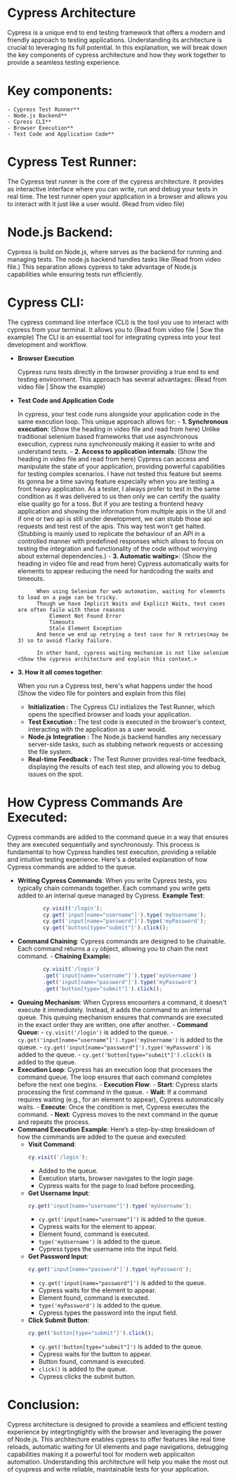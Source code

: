 # Cypress Architecture 
Cypress is a unique end to end testing framework that offers a modern and friendly approach to testing applications. Understanding its architecture is crucial to leveraging its full potential. In this explanation, we will break down the key components of cypress architecture and how they work together to provide a seamless testing experience. 

# Key components:
    - Cypress Test Runner**
    - Node.js Backend**
    - Cpress CLI**
    - Browser Execution**
    - Test Code and Application Code**

# Cypress Test Runner:
The Cypress test runner is the core of the cypress architecture. It provides as interactive interface where you can write, run and debug your tests in real time. The test runner open your application in a browser and allows you to interact with it just like a user would. 
(Read from video file)

# Node.js Backend:
Cypress is build on Node.js, where serves as the backend for running and managing tests. The node.js backend handles tasks like 
(Read from video file.)
This separation allows cypress to take advantage of Node.js capabilities while ensuring tests run efficiently.

# Cypress CLI:
The cypress command line interface (CLI) is the tool you use to interact with cypress from your terminal. It allows you to 
(Read from video file | Sow the example)
The CLI is an essential tool for integrating cypress into your test development and workflow.

- **Browser Execution**

    Cypress runs tests directly in the browser providing a true end to end testing environment.
    This approach has several advantages:
    (Read from video file | Show the example)

- **Test Code and Application Code**

    In cypress, your test code runs alongside your application code in the same execution loop. This unique approach allows for:
        - **1. Synchronous execution**:
        (Show the heading in video file and read from here)
        Unlike traditional selenium based frameworks that use asynchronous execution, cypress runs synchronously making it easier to write and understand tests.
        - **2. Access to application internals**:
            (Show the heading in video file and read from here)
            Cypress can access and manipulate the state of your application, providing powerful capabilities for testing complex scenarios. I have not tested this feature but seems its gonna be a time saving feature especially when you are testing a front heavy application.
            As a tester, I always profer to test in the same condition as it was delivered to us then only we can certify the quality else quality go for a toss. But if you are testing a frontend heavy application and showing the information from multiple apis in the UI and if one or two api is still under development, we can stubb those api requests and test rest of the apis. This way test won't get halted. (Stubbing is mainly used to replicate the behaviour of an API in a controlled manner with predefined responses which allows to focus on testing the integration and functionality of the code without worrying about external dependencies.)
        - **3. Automatic waiting>**:
            (Show the heading in video file and read from here)
            Cypress automatically waits for elements to appear reducing the need for hardcoding the waits and timeouts.
        
            When using Selenium for web automation, waiting for elements to load on a page can be tricky. 
            Though we have Implicit Waits and Explicit Waits, test cases are often faile with these reasons
                Element Not Found Error
                Timeouts
                Stale Element Exception
            And hence we end up retrying a test case for N retries(may be 3) so to avoid flacky failure. 

            In other hand, cypress waiting mechanism is not like selenium <Show the cypress architecture and explain this context.>


- **3. How it all comes together**:

    When you run a Cypress test, here's what happens under the hood (Show the video file for pointers and explain from this file)
    - **Initialization :** The Cypress CLI initializes the Test Runner, which opens the specified browser and loads your application.
    - **Test Execution :** The test code is executed in the browser's context, interacting with the application as a user would.
    - **Node.js Integration :** The Node.js backend handles any necessary server-side tasks, such as stubbing network requests or accessing the file system.
    - **Real-time Feedback :** The Test Runner provides real-time feedback, displaying the results of each test step, and allowing you to debug issues on the spot.


# How Cypress Commands Are Executed:

Cypress commands are added to the command queue in a way that ensures they are executed sequentially and synchronously. This process is fundamental to how Cypress handles test execution, providing a reliable and intuitive testing experience. Here's a detailed explanation of how Cypress commands are added to the queue.
- **Writing Cypress Commands**:
    When you write Cypress tests, you typically chain commands together. Each command you write gets added to an internal queue managed by Cypress.
        **Example Test**:
    ```javascript
            cy.visit('/login');
            cy.get('input[name="username"]').type('myUsername');
            cy.get('input[name="password"]').type('myPassword');
            cy.get('button[type="submit"]').click();
    ```
- **Command Chaining**:
    Cypress commands are designed to be chainable. Each command returns a `cy` object, allowing you to chain the next command.
        - **Chaining Example:**
    ```javascript
            cy.visit('/login')
            .get('input[name="username"]').type('myUsername')
            .get('input[name="password"]').type('myPassword')
            .get('button[type="submit"]').click();
    ```
- **Queuing Mechanism**:
    When Cypress encounters a command, it doesn't execute it immediately. Instead, it adds the command to an internal queue. This queuing mechanism ensures that commands are executed in the exact order they are written, one after another.
        - **Command Queue**:
            - `cy.visit('/login')` is added to the queue.
            - `cy.get('input[name="username"]').type('myUsername')` is added to the queue.
            - `cy.get('input[name="password"]').type('myPassword')` is added to the queue.
            - `cy.get('button[type="submit"]').click()` is added to the queue.
- **Execution Loop**:
    Cypress has an execution loop that processes the command queue. The loop ensures that each command completes before the next one begins.
        - **Execution Flow**:
            - **Start**: Cypress starts processing the first command in the queue.
            - **Wait**: If a command requires waiting (e.g., for an element to appear), Cypress automatically waits.
            - **Execute**: Once the condition is met, Cypress executes the command.
            - **Next**: Cypress moves to the next command in the queue and repeats the process.
- **Command Execution Example**:
    Here’s a step-by-step breakdown of how the commands are added to the queue and executed:
    - **Visit Command**:
        ```javascript
        cy.visit('/login');
        ```
        - Added to the queue.
        - Execution starts, browser navigates to the login page.
        - Cypress waits for the page to load before proceeding.
    - **Get Username Input**:
        ```javascript
        cy.get('input[name="username"]').type('myUsername');
        ```
        - `cy.get('input[name="username"]')` is added to the queue.
        - Cypress waits for the element to appear.
        - Element found, command is executed.
        - `type('myUsername')` is added to the queue.
        - Cypress types the username into the input field.
    - **Get Password Input**:
        ```javascript
        cy.get('input[name="password"]').type('myPassword');
        ```
        - `cy.get('input[name="password"]')` is added to the queue.
        - Cypress waits for the element to appear.
        - Element found, command is executed.
        - `type('myPassword')` is added to the queue.
        - Cypress types the password into the input field.
    - **Click Submit Button**:
        ```javascript
        cy.get('button[type="submit"]').click();
        ```
        - `cy.get('button[type="submit"]')` is added to the queue.
        - Cypress waits for the button to appear.
        - Button found, command is executed.
        - `click()` is added to the queue.
        - Cypress clicks the submit button.


# Conclusion:
Cypress architecture is designed to provide a seamless and efficient testing experience by integrtingtightly with the browser and leveraging the power of Node.js. This architecture enables cypress to offer features like real time reloads, automatic waiting for UI elements and page navigations, debugging capabilities making it a powerful tool for modern web applicaiton automation. Understanding this architecture will help you make the most out of cyupress and write reliable, maintainable tests for your application.